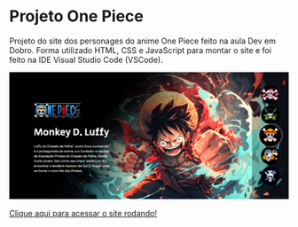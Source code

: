 # Projeto One Piece
Projeto do site dos personages do anime One Piece feito na aula Dev em Dobro. Forma utilizado HTML, CSS e JavaScript para montar o site e foi feito na IDE Visual Studio Code (VSCode).

![image](https://github.com/AndersonBHBR/projeto-one-piece/blob/main/One-Piece.png)


[Clique aqui para acessar o site rodando!](https://andersonbhbr.github.io/projeto-one-piece/)
